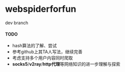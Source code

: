 # webspiderforfun
dev branch

#### TODO
* hash算法的了解、尝试
* 参考github上其TA人写法，继续完善
* 考虑支持多个用户内容同时爬取
* **socks5**/**v2ray**/**http代理**等网络知识的进一步理解与探索